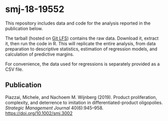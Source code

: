 # smj-18-19552

This repository includes data and code for the analysis reported in the publication below.

The tarball (hosted on [Git LFS](https://git-lfs.com/)) contains the raw data. Download it, extract it, then run the code in R. This will replicate the entire analysis, from data preparation to descriptive statistics, estimation of regression models, and calculation of predictive margins.

For convenience, the data used for regressions is separately provided as a CSV file.

## Publication

Piazzai, Michele, and Nachoem M. Wijnberg (2019). Product proliferation, complexity, and deterrence to imitation in differentiated-product oligopolies. _Strategic Management Journal_ 40(6):945–958.  
<https://doi.org/10.1002/smj.3002>
